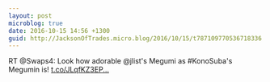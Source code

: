 ```yaml
---
layout: post
microblog: true
date: 2016-10-15 14:56 +1300
guid: http://JacksonOfTrades.micro.blog/2016/10/15/t787109770536718336.html
---
```

RT @Swaps4: Look how adorable @jlist's Megumi as #KonoSuba's Megumin is! [t.co/JLqfKZ3EP...](https://t.co/JLqfKZ3EPs)
